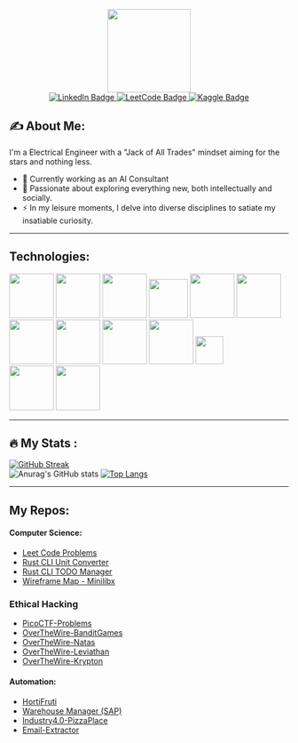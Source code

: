 
<div id="header" align="center">
  <img src="https://github.com/Yata-ta/Yata-ta/assets/98527071/a564de39-80e6-4ae6-8987-384ff82813ce" width="150"/>
</div>

<div id="badges" align="center">
  <a href="https://www.linkedin.com/in/jose-rodrigues-868676225/">
    <img src="https://img.shields.io/badge/LinkedIn-blue?style=for-the-badge&logo=linkedin&logoColor=white" alt="LinkedIn Badge"/>
  </a>
  <a href="https://leetcode.com/u/Jose_Rodrigues/">
    <img src="https://img.shields.io/badge/-LeetCode-FFA116?style=for-the-badge&logo=LeetCode&logoColor=black" alt="LeetCode Badge"/>
  </a>
    <a href="https://www.kaggle.com/yatata1">
    <img src="https://img.shields.io/badge/Kaggle-20BEFF?style=for-the-badge&logo=Kaggle&logoColor=white" alt="Kaggle Badge"/>
  </a>
</div>

<div id="header" align="center">
  <img src="https://komarev.com/ghpvc/?username=Yata-ta&style=flat-square&color=blue" alt=""/>
</div>


## :writing_hand: About Me:
I'm a Electrical Engineer with a "Jack of All Trades" mindset aiming for the stars and nothing less.

- :telescope: Currently working as an AI Consultant
- :rocket: Passionate about exploring everything new, both intellectually and socially.
- :zap: In my leisure moments, I delve into diverse disciplines to satiate my insatiable curiosity.

---
## Technologies:

<img src="https://github.com/Yata-ta/Yata-ta/assets/98527071/12a4a893-d89d-4be7-996b-b7693ce72409" width="80">
<img src="https://github.com/Yata-ta/Yata-ta/assets/98527071/5aed7a5a-3ea1-41db-ae4f-1cc65479256b" width="80">
<img src="https://github.com/Yata-ta/Yata-ta/assets/98527071/b8128554-ddbe-46d7-a725-b3b1cb0f15fd" width="80">
<img src="https://github.com/Yata-ta/Yata-ta/assets/98527071/8eea898b-ff67-4bdc-a4bc-010f4137d8f7" width="70">
<img src="https://github.com/Yata-ta/Yata-ta/assets/98527071/af363718-f587-45a8-b4e6-f2e29c14c031" width="80">
<img src="https://github.com/Yata-ta/Yata-ta/assets/98527071/ad5f03a8-d6f4-4ced-9316-e54fb80aeaff" width="80">
<br>
<img src="https://github.com/Yata-ta/Yata-ta/assets/98527071/dce1a943-1fca-4620-91c2-e24f38370b1c" width="80">
<img src="https://github.com/Yata-ta/Yata-ta/assets/98527071/3386be95-2b0a-41ff-b097-1227b41258dc" width="80">
<img src="https://github.com/Yata-ta/Yata-ta/assets/98527071/3750803f-6336-4b47-9ddf-bfb39c0757b4" width="80">
<img src="https://github.com/Yata-ta/Yata-ta/assets/98527071/4f9186ac-bb85-4601-88b0-e2a75115b2dd" height="80">
<img src="https://github.com/Yata-ta/Yata-ta/assets/98527071/f52913aa-17f2-439e-bde0-a26f8194554f" height="50">
<br>
<img src="https://github.com/user-attachments/assets/bf237e08-a531-49a5-9c10-993b310c86a9" width="80">
<img src="https://github.com/user-attachments/assets/7cd745ac-9030-4808-936d-536748bc5336" width="80">






---

## :fire: My Stats :

[![GitHub Streak](https://github-readme-streak-stats.herokuapp.com?user=Yata-ta&theme=gotham&hide_border=true&date_format=j%20M%5B%20Y%5D)](https://git.io/streak-stats)
<br>
![Anurag's GitHub stats](https://github-readme-stats.vercel.app/api?username=Yata-ta&show_icons=true&theme=gotham )
[![Top Langs](https://github-readme-stats.vercel.app/api/top-langs/?username=Yata-ta&layout=compact&theme=gotham )](https://github.com/anuraghazra/github-readme-stats)


---

## My Repos:

#### Computer Science:
- [Leet Code Problems](https://github.com/Yata-ta/LeetCode-Problems)
- [Rust CLI Unit Converter](https://github.com/Yata-ta/Unit_Converter-CLI)
- [Rust CLI TODO Manager](https://github.com/Yata-ta/TODO_Manager-CLI)
- [Wireframe Map - Minilibx](https://github.com/Yata-ta/Wireframe-Map-Minilibx)

### Ethical Hacking
- [PicoCTF-Problems](https://github.com/Yata-ta/PicoCTF-Problems)
- [OverTheWire-BanditGames](https://github.com/Yata-ta/OverTheWire-BanditGames)
- [OverTheWire-Natas](https://github.com/Yata-ta/OverTheWire-Natas)
- [OverTheWire-Leviathan](https://github.com/Yata-ta/OverTheWire-Leviathan)
- [OverTheWire-Krypton](https://github.com/Yata-ta/OverTheWire-Krypton)

#### Automation:
- [HortiFruti](https://github.com/Yata-ta/HortiFruti)
- [Warehouse Manager (SAP)](https://github.com/Yata-ta/Warehouse-Manager)
- [Industry4.0-PizzaPlace](https://github.com/Yata-ta/Industry4.0-PizzaPlace)
- [Email-Extractor](https://github.com/Yata-ta/Email-Extractor)


